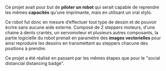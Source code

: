 Ce projet avait pour but de <strong>piloter un robot </strong> qui serait capable de reprendre les mêmes <strong>capacités</strong> qu'une imprimante, mais en utilisant un vrai stylo.

Ce robot fut donc en mesure d’effectuer tout type de dessin et de pouvoir écrire sans aucune aide externe. 
Composé de 2 steppers moteurs, d'une chaine à dents crantés, un servomoteur et plusieurs autres composants, la partie logicielle du robot prenait en paramètre des <strong>images vectorielles </strong> pour ainsi reproduire les dessins en transmettant au steppers chacune des positions à prendre.

Ce projet a été réalisé en passant par les mêmes étapes que pour le "social distancial distancing badge".
